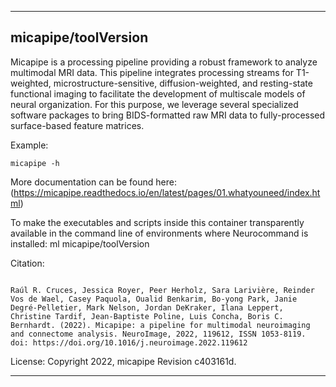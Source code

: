 
----------------------------------
## micapipe/toolVersion ##
Micapipe is a processing pipeline providing a robust framework to analyze multimodal MRI data. This pipeline integrates processing streams for T1-weighted, microstructure-sensitive, diffusion-weighted, and resting-state functional imaging to facilitate the development of multiscale models of neural organization. For this purpose, we leverage several specialized software packages to bring BIDS-formatted raw MRI data to fully-processed surface-based feature matrices.

Example:
```
micapipe -h
```

More documentation can be found here: (https://micapipe.readthedocs.io/en/latest/pages/01.whatyouneed/index.html)

To make the executables and scripts inside this container transparently available in the command line of environments where Neurocommand is installed: ml micapipe/toolVersion

Citation:
```

Raúl R. Cruces, Jessica Royer, Peer Herholz, Sara Larivière, Reinder Vos de Wael, Casey Paquola, Oualid Benkarim, Bo-yong Park, Janie Degré-Pelletier, Mark Nelson, Jordan DeKraker, Ilana Leppert, Christine Tardif, Jean-Baptiste Poline, Luis Concha, Boris C. Bernhardt. (2022). Micapipe: a pipeline for multimodal neuroimaging and connectome analysis. NeuroImage, 2022, 119612, ISSN 1053-8119. doi: https://doi.org/10.1016/j.neuroimage.2022.119612

```

License: 
Copyright 2022, micapipe Revision c403161d.

----------------------------------

